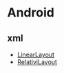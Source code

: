 # Android
## xml
- [LinearLayout](https://github.com/KwakIron/LinearLayout)
- [RelativiLayout](https://github.com/KwakIron/RelativeLayout/tree/master)
